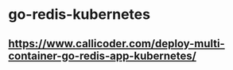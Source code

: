 # go-redis-kubernetes
## https://www.callicoder.com/deploy-multi-container-go-redis-app-kubernetes/
